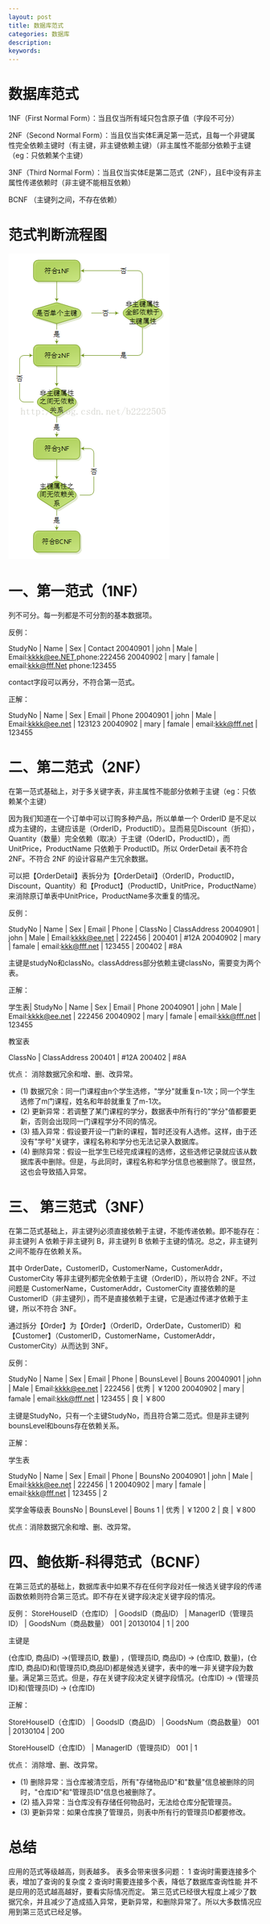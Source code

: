 ```yaml
---
layout: post
title: 数据库范式
categories: 数据库
description: 
keywords: 
---
```




# 数据库范式

1NF（First Normal Form）：当且仅当所有域只包含原子值（字段不可分）

2NF（Second Normal Form）：当且仅当实体E满足第一范式，且每一个非键属性完全依赖主键时（有主键，非主键依赖主键）（非主属性不能部分依赖于主键（eg：只依赖某个主键）

3NF（Third Normal Form）：当且仅当实体E是第二范式（2NF），且E中没有非主属性传递依赖时（非主键不能相互依赖）

BCNF （主键列之间，不存在依赖）


# 范式判断流程图

![](/images/posts/2017-10-07-database-fanshi.md/1.png)



# 一、第一范式（1NF）

列不可分。每一列都是不可分割的基本数据项。

反例：

StudyNo |  Name | Sex  | Contact
20040901  |   john        | Male     | Email:kkkk@ee.NET,phone:222456
20040902  |   mary        | famale   | email:kkk@fff.Net phone:123455

contact字段可以再分，不符合第一范式。

正解：

StudyNo | Name  | Sex  | Email | Phone
20040901    | john        | Male     | Email:kkkk@ee.net | 123123
20040902     | mary        | famale   | email:kkk@fff.net | 123455



# 二、第二范式（2NF）

在第一范式基础上，对于多关键字表，非主属性不能部分依赖于主键（eg：只依赖某个主键）

因为我们知道在一个订单中可以订购多种产品，所以单单一个 OrderID 是不足以成为主键的，主键应该是（OrderID，ProductID）。显而易见Discount（折扣），Quantity（数量）完全依赖（取决）于主键（OderID，ProductID），而UnitPrice，ProductName 只依赖于 ProductID。所以 OrderDetail 表不符合 2NF。不符合 2NF 的设计容易产生冗余数据。

可以把【OrderDetail】表拆分为【OrderDetail】（OrderID，ProductID，Discount，Quantity）和【Product】（ProductID，UnitPrice，ProductName）来消除原订单表中UnitPrice，ProductName多次重复的情况。

反例：

StudyNo | Name  | Sex  | Email | Phone | ClassNo | ClassAddress
20040901   | john     |    Male      | Email:kkkk@ee.net  | 222456 | 200401 | #12A
20040902   | mary       | famale  | email:kkk@fff.net | 123455 | 200402 | #8A

主键是studyNo和classNo。classAddress部分依赖主键classNo，需要变为两个表。

正解：

学生表|  StudyNo | Name   | Sex   | Email |  Phone
20040901      | john        |  Male      | Email:kkkk@ee.net |  222456
20040902      | mary         | famale    | email:kkk@fff.net |  123455

教室表

ClassNo  | ClassAddress
200401 |  #12A
200402 |  #8A

优点： 消除数据冗余和增、删、改异常。
- (1) 数据冗余：同一门课程由n个学生选修，"学分"就重复n-1次；同一个学生选修了m门课程，姓名和年龄就重复了m-1次。
- (2) 更新异常：若调整了某门课程的学分，数据表中所有行的"学分"值都要更新，否则会出现同一门课程学分不同的情况。
- (3) 插入异常：假设要开设一门新的课程，暂时还没有人选修。这样，由于还没有"学号"关键字，课程名称和学分也无法记录入数据库。
- (4) 删除异常：假设一批学生已经完成课程的选修，这些选修记录就应该从数据库表中删除。但是，与此同时，课程名称和学分信息也被删除了。很显然，这也会导致插入异常。


# 三、 第三范式（3NF）

在第二范式基础上，非主键列必须直接依赖于主键，不能传递依赖。即不能存在：非主键列 A 依赖于非主键列 B，非主键列 B 依赖于主键的情况。总之，非主键列之间不能存在依赖关系。

其中 OrderDate，CustomerID，CustomerName，CustomerAddr，CustomerCity 等非主键列都完全依赖于主键（OrderID），所以符合 2NF。不过问题是 CustomerName，CustomerAddr，CustomerCity 直接依赖的是 CustomerID（非主键列），而不是直接依赖于主键，它是通过传递才依赖于主键，所以不符合 3NF。

通过拆分【Order】为【Order】（OrderID，OrderDate，CustomerID）和【Customer】（CustomerID，CustomerName，CustomerAddr，CustomerCity）从而达到 3NF。

反例：

StudyNo |  Name   | Sex   | Email |  Phone |  BounsLevel |  Bouns
20040901      | john         | Male     |  Email:kkkk@ee.net |  222456 |  优秀 |  ￥1200
20040902     |  mary         | famale    | email:kkk@fff.net |  123455 |  良 |  ￥800

主键是StudyNo，只有一个主键StudyNo，而且符合第二范式。但是非主键列bounsLevel和bouns存在依赖关系。

正解：

学生表

StudyNo  | Name   | Sex   | Email |  Phone |  BounsNo
20040901      | john         | Male      | Email:kkkk@ee.net |  222456 |  1
20040902      | mary         | famale    | email:kkk@fff.net |  123455 |  2

奖学金等级表
BounsNo  | BounsLevel |  Bouns
1 |  优秀 |  ￥1200 
2 |  良 |  ￥800

优点：消除数据冗余和增、删、改异常。


# 四、鲍依斯-科得范式（BCNF）

在第三范式的基础上，数据库表中如果不存在任何字段对任一候选关键字段的传递函数依赖则符合第三范式。即不存在关键字段决定关键字段的情况。

反例：
StoreHouseID（仓库ID） |  GoodsID（商品ID） |  ManagerID（管理员ID） |  GoodsNum（商品数量）
001 |  20130104 |  1  | 200

主键是

(仓库ID, 商品ID) →(管理员ID, 数量) ，(管理员ID, 商品ID) → (仓库ID, 数量)，(仓库ID, 商品ID)和(管理员ID,商品ID)都是候选关键字，表中的唯一非关键字段为数量。满足第三范式。但是，存在关键字段决定关键字段情况。(仓库ID) → (管理员ID)和(管理员ID) → (仓库ID)

正解：

StoreHouseID（仓库ID） |  GoodsID（商品ID） |  GoodsNum（商品数量）
001 |  20130104 |  200

StoreHouseID（仓库ID） |  ManagerID（管理员ID）
001 |  1

优点： 消除增、删、改异常。
- (1) 删除异常：当仓库被清空后，所有"存储物品ID"和"数量"信息被删除的同时，"仓库ID"和"管理员ID"信息也被删除了。
- (2) 插入异常：当仓库没有存储任何物品时，无法给仓库分配管理员。
- (3) 更新异常：如果仓库换了管理员，则表中所有行的管理员ID都要修改。

# 总结

应用的范式等级越高，则表越多。
表多会带来很多问题：
1 查询时需要连接多个表，增加了查询的复杂度
2 查询时需要连接多个表，降低了数据库查询性能
并不是应用的范式越高越好，要看实际情况而定。
第三范式已经很大程度上减少了数据冗余，并且减少了造成插入异常，更新异常，和删除异常了。所以大多数情况应用到第三范式已经足够。



